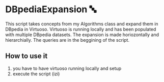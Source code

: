 # DBpediaExpansion 🔤
This script takes concepts from my Algorithms class and expand them in DBpedia in Virtuoso. Virtuoso is running locally and has been populated with multiple DBpedia datasets. 
The expansion is made horiozontally and hierarchially. The queries are in the beggining of the script. 
## How to use it

1) you have to have virtuoso running locally and setup
2) execute the script (izi)
